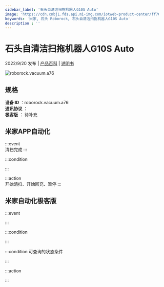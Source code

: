 ```yaml
---
sidebar_label: '石头自清洁扫拖机器人G10S Auto'
image: 'https://cdn.cnbj1.fds.api.mi-img.com/iotweb-product-center/ff701ac33391eeabd6744286360ee199_1661502815050.png?GalaxyAccessKeyId=AKVGLQWBOVIRQ3XLEW&Expires=9223372036854775807&Signature=+r+RyPgCHjBvcz+a0lX/vF+dEJA='
keywords: '米家, 石头 Roborock, 石头自清洁扫拖机器人G10S Auto'
description : ''
---
```

# 石头自清洁扫拖机器人G10S Auto

2022/9/20 发布 | [产品百科](https://home.mi.com/webapp/content/baike/product/index.html?model=roborock.vacuum.a76/) | [说明书](https://home.mi.com/views/introduction.html?model=roborock.vacuum.a76&region=cn)

![roborock.vacuum.a76](https://cdn.cnbj1.fds.api.mi-img.com/iotweb-product-center/ff701ac33391eeabd6744286360ee199_1661502815050.png?GalaxyAccessKeyId=AKVGLQWBOVIRQ3XLEW&Expires=9223372036854775807&Signature=+r+RyPgCHjBvcz+a0lX/vF+dEJA=)

## 规格  
> 
**设备 ID** ：roborock.vacuum.a76  
**通讯协议** ：  
**极客版**  ： 待补充 


## 米家APP自动化  

:::event  
清扫完成
:::

:::condition  

:::

:::action   
开始清扫、开始回充、暂停
:::

## 米家自动化极客版  

:::event  

:::

:::condition  

:::

:::condition 可查询的状态条件  

:::

:::action  

:::

        
